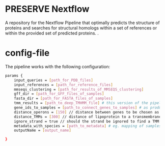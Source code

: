 # PRESERVE Nextflow
A repository for the Nextflow Pipeline that optimally predicts the structure of proteins and searches for structural homologs within a set of references or within the provided set of predicted proteins. . 

# config-file

The pipeline works with the following configuration:
```sh
params {
    input_queries = [path_for_PDB_files]
    input_references = [path_for_reference_files]
    mmseqs_clustering = [path_for_results_of_MMSEQS_clustering]
    gff_dir = [path_for_GFF_files_of_samples]
    fasta_dir = [path_for_FASTA_files_of_samples]
    tmm_results = [path_to_deep_TMHMM_file] # this version of the pipeline allows users to predict TM proteins and expects them to be close to the lipoproteins identified. 
    gene_ids_to_samples = [path_to_connect_genes_to_samples] # as produced by bakta or prokka e.g. gene ID to sample ID
    distance_operons = [150] // distance between genes to be chosen as operons
    distance_TMMs = [300] // distance of lipoprotein to a transmembrane proteins to expect the structure of a SID-binding uptake system
    ignore_strand = true // should the strand be ignored to find a TMM protein?
    metadata_with_species = [path_to_metadata] # eg. mapping of samples ID to species names
    outputName = [output_name]

}
```
